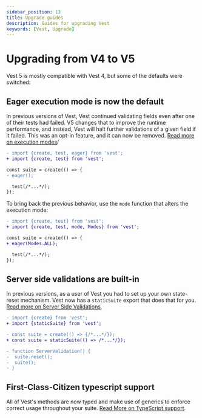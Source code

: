 ```yaml
---
sidebar_position: 13
title: Upgrade guides
description: Guides for upgrading Vest
keywords: [Vest, Upgrade]
---
```


# Upgrading from V4 to V5

Vest 5 is mostly compatible with Vest 4, but some of the defaults were switched:

## Eager execution mode is now the default

In previous versions of Vest, Vest continued validating fields even after one of their tests had failed. V5 changes that to improve the runtime performance, and instead, Vest will halt further validations of a given field if it failed. This was an opt-in feature, and it can now be removed. [Read more on execution modes](./writing_your_suite/execution_modes.md)/

```diff
- import {create, test, eager} from 'vest';
+ import {create, test} from 'vest';

const suite = create(() => {
- eager();

  test(/*...*/);
});
```

To bring back the previous behavior, use the `mode` function that alters the execution mode:

```diff
- import {create, test} from 'vest';
+ import {create, test, mode, Modes} from 'vest';

const suite = create(() => {
+ eager(Modes.ALL);

  test(/*...*/);
});
```

## Server side validations are built-in

In previous versions, as a user of Vest you had to set up your own state-reset mechanism. Vest now has a `staticSuite` export that does that for you. [Read more on Server Side Validations](./server_side_validations.md).

```diff
- import {create} from 'vest';
+ import {staticSuite} from 'vest';

- const suite = create(() => {/*...*/});
+ const suite = staticSuite(() => /*...*/});

- function ServerValidation() {
-  suite.reset();
-  suite();
- }
```

## First-Class-Citizen typescript support

All of Vest's methods are now typed and make use of generics to enforce correct usage throughout your suite. [Read More on TypeScript support](./typescript_support.md).
